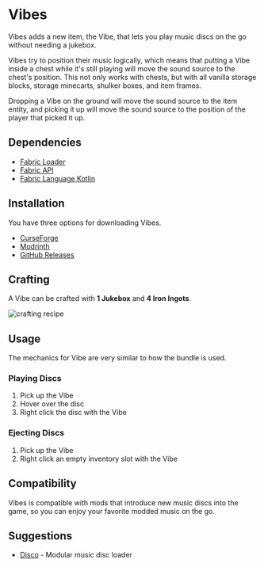 # Vibes

Vibes adds a new item, the Vibe, that lets you play music discs on the go without needing a jukebox.

Vibes try to position their music logically, which means that putting a Vibe inside a chest while it's still playing will move the sound source to the chest's position. This not only works with chests, but with all vanilla storage blocks, storage minecarts, shulker boxes, and item frames.

Dropping a Vibe on the ground will move the sound source to the item entity, and picking it up will move the sound source to the position of the player that picked it up.

## Dependencies

- [Fabric Loader]
- [Fabric API]
- [Fabric Language Kotlin]

## Installation

You have three options for downloading Vibes.

- [CurseForge]
- [Modrinth]
- [GitHub Releases]

## Crafting

A Vibe can be crafted with **1 Jukebox** and **4 Iron Ingots**.

![crafting recipe](https://i.imgur.com/maHXzce.png)

## Usage

The mechanics for Vibe are very similar to how the bundle is used.

### Playing Discs

1. Pick up the Vibe
1. Hover over the disc
1. Right click the disc with the Vibe

### Ejecting Discs

1. Pick up the Vibe
1. Right click an empty inventory slot with the Vibe

## Compatibility

Vibes is compatible with mods that introduce new music discs into the game, so you can enjoy your favorite modded music on the go.

## Suggestions

- [Disco] - Modular music disc loader

<!-- Dependencies -->

[fabric loader]: https://fabricmc.net/use
[fabric api]: https://www.curseforge.com/minecraft/mc-mods/fabric-api
[fabric language kotlin]: https://www.curseforge.com/minecraft/mc-mods/fabric-language-kotlin

<!-- Distribution -->

[curseforge]: https://www.curseforge.com/minecraft/mc-mods/vibes
[modrinth]: https://modrinth.com/mod/vibes
[github releases]: https://github.com/glossnyx/vibes/releases

<!-- Suggestions -->

[disco]: https://github.com/glossnyx/disco
